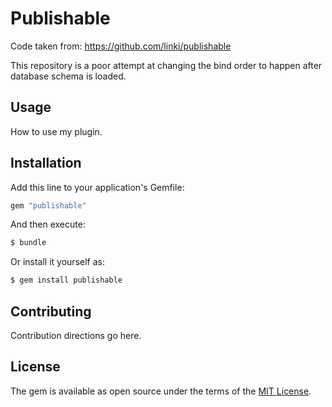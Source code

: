 # Publishable

Code taken from: https://github.com/linki/publishable

This repository is a poor attempt at changing the bind order
to happen after database schema is loaded.

## Usage
How to use my plugin.

## Installation
Add this line to your application's Gemfile:

```ruby
gem "publishable"
```

And then execute:
```bash
$ bundle
```

Or install it yourself as:
```bash
$ gem install publishable
```

## Contributing
Contribution directions go here.

## License
The gem is available as open source under the terms of the [MIT License](https://opensource.org/licenses/MIT).
